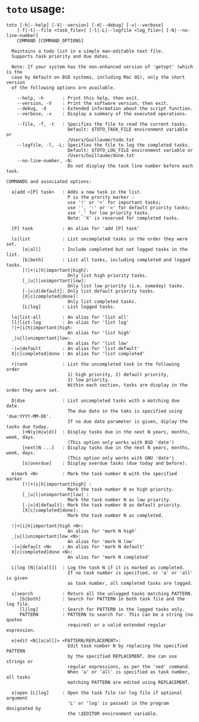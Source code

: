 `toto` usage:
=============

	toto [-h|--help] [-V|--version] [-d|--debug] [-v|--verbose]
	    [-f|-t|--file <task_file>] [-l|-L|--logfile <log_file>] [-N|--no-line-number]
	    COMMAND [COMMAND_OPTIONS]

	  Maintains a todo list in a simple man-editable text file.
	  Supports task priority and due dates.

	  Note: If your system has the non-enhanced version of 'getopt' (which is the
	  case by default on BSD systems, including Mac OS), only the short version
	  of the following options are available.

	    --help, -h       : Print this help, then exit.
	    --version, -V    : Print the software version, then exit.
	    --debug, -d      : Extended information about the script function.
	    --verbose, -v    : Display a summary of the executed operations.

	    --file, -f, -t   : Specifies the file to read the current tasks.
	                       Default: $TOTO_TASK_FILE environment variable or
	                       /Users/Guillaume/todo.txt
	    --logfile, -l, -L: Specifies the file to log the completed tasks.
	                       Default: $TOTO_LOG_FILE environment variable or
	                       /Users/Guillaume/done.txt
	    --no-line-number, -N:
	                       Do not display the task line number before each task.

	COMMANDS and associated options:

	  a|add <[P] task>   : Adds a new task in the list.
	                       P is the prority marker :
	                       use '!' or '+' for important tasks;
	                       use '', '-' or '=' for default priority tasks;
	                       use '_' for low priority tasks.
	                       Note: 'X' is reserved for completed tasks.

	  [P] task           : An alias for 'add [P] task'

	  ls|list            : List uncompleted tasks in the order they were set.
	      [a|all]        : Include completed but not logged tasks in the list.
	      [b|both]       : List all tasks, including completed and logged tasks.
	      [!|+|i|h|important|high]:
	                       Only list high priority tasks.
	      [_|u|l|unimportant|low]:
	                       Only list low priority (i.e. someday) tasks.
	      [-|=|d|default]: Only list default priority tasks.
	      [X|c|completed|done]:
	                       Only list completed tasks.
	      [L|log]        : List logged tasks.

	  la|list-all        : An alias for 'list all'
	  ll|list-log        : An alias for 'list log'
	  !|+|i|h|important|high:
	                       An alias for 'list high'
	  _|u|l|unimportant|low:
	                       An alias for 'list low'
	  -|=|default        : An alias for 'list default'
	  X|c|completed|done : An alias for 'list completed'

	  r|rank             : List the uncompleted task in the following order
	                       1) high priority, 2) default priority,
	                       3) low priority.
	                       Within each section, tasks are display in the order they were set.

	  D|due              : List uncompleted tasks with a matching due date.
	                       The due date in the taks is specified using 'due:YYYY-MM-DD'.
	                       If no due date parameter is given, diplay the tasks due today.
	      [+N(y|m|w|d)]  : Display tasks due in the next N years, months, week, days.
	                       (This option only works with BSD 'date')
	      [next|N ...]   : Display tasks due in the next N years, months, week, days.
	                       (This option only works with GNU 'date')
	      [o|overdue]    : Display overdue tasks (due today and before).

	  m|mark <N>         : Mark the task number N with the specified marker
	      [!|+|i|h|important|high] :
	                       Mark the task number N as high priority.
	      [_|u|l|unimportant|low] :
	                       Mark the task number N as low priority.
	      [-|=|d|default]: Mark the task number N as default priority.
	      [X|c|completed|done]:
	                       Mark the task number N as completed.

	  !|+|i|h|important|high <N>:
	                       An alias for 'mark N high'
	  _|u|l|unimportant|low <N>:
	                       An alias for 'mark N low'
	  -|=|default <N>    : An alias for 'mark N default'
	  X|c|completed|done <N>:
	                       An alias for 'mark N completed'

	  L|log [N|[a|all]]  : Log the task N if it is marked as completed.
	                       If no task number is specified, or 'a' or 'all' is given
	                       as task number, all completed tasks are logged.

	  s|search           : Return all the unlogged tasks matching PATTERN.
	     [b|both]        : Search for PATTERN in both task file and the log file.
	     [l|log]         : Search for PATTERN in the logged tasks only.
	     PATTERN         : PATTERN to search for. This can be a string (no quotes
	                       required) or a valid extended regular expression.

	  e|edit <N|[a|all]> <PATTERN/REPLACEMENT>:
	                       Edit task number N by replacing the specified PATTERN
	                       by the specified REPLACEMENT. One can use strings or
	                       regular expressions, as per the 'sed' command.
	                       When 'a' or 'all' is specified as task number, all tasks
	                       matching PATTERN are edited using REPLACEMENT.

	  o|open [L|log]     : Open the task file (or log file if optional argument
	                       'L' or 'log' is passed) in the program designated by
	                       the \$EDITOR environment variable.

